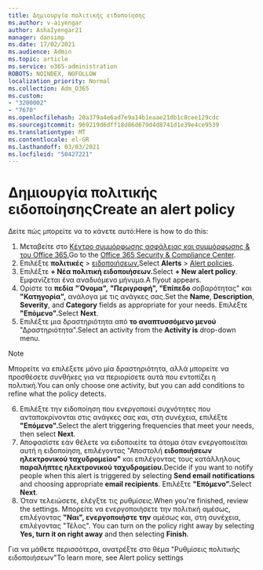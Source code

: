 ```yaml
---
title: Δημιουργία πολιτικής ειδοποίησης
ms.author: v-aiyengar
author: AshaIyengar21
manager: dansimp
ms.date: 17/02/2021
ms.audience: Admin
ms.topic: article
ms.service: o365-administration
ROBOTS: NOINDEX, NOFOLLOW
localization_priority: Normal
ms.collection: Adm_O365
ms.custom:
- "3200002"
- "7670"
ms.openlocfilehash: 20a379a4e6ad7e9a14b1eaae21db1c8cee129cdc
ms.sourcegitcommit: 969219d6dff18d86d679d4d8741d1e39e4ce9539
ms.translationtype: MT
ms.contentlocale: el-GR
ms.lasthandoff: 03/03/2021
ms.locfileid: "50427221"
---
```

# <a name="create-an-alert-policy"></a><span data-ttu-id="ebbe1-102">Δημιουργία πολιτικής ειδοποίησης</span><span class="sxs-lookup"><span data-stu-id="ebbe1-102">Create an alert policy</span></span>

<span data-ttu-id="ebbe1-103">Δείτε πώς μπορείτε να το κάνετε αυτό:</span><span class="sxs-lookup"><span data-stu-id="ebbe1-103">Here is how to do this:</span></span>

1. <span data-ttu-id="ebbe1-104">Μεταβείτε στο [Κέντρο συμμόρφωσης ασφάλειας και συμμόρφωσης & του Office 365.](https://go.microsoft.com/fwlink/p/?linkid=2077143)</span><span class="sxs-lookup"><span data-stu-id="ebbe1-104">Go to the [Office 365 Security & Compliance Center](https://go.microsoft.com/fwlink/p/?linkid=2077143).</span></span>
1. <span data-ttu-id="ebbe1-105">Επιλέξτε **πολιτικές**  >  [ειδοποιήσεων.](https://go.microsoft.com/fwlink/?linkid=2103208)</span><span class="sxs-lookup"><span data-stu-id="ebbe1-105">Select **Alerts** > [Alert policies](https://go.microsoft.com/fwlink/?linkid=2103208).</span></span>
1. <span data-ttu-id="ebbe1-106">Επιλέξτε **+ Νέα πολιτική ειδοποιήσεων.**</span><span class="sxs-lookup"><span data-stu-id="ebbe1-106">Select **+ New alert policy**.</span></span> <span data-ttu-id="ebbe1-107">Εμφανίζεται ένα αναδυόμενο μήνυμα.</span><span class="sxs-lookup"><span data-stu-id="ebbe1-107">A flyout appears.</span></span>
1. <span data-ttu-id="ebbe1-108">Ορίστε τα **πεδία** **"Όνομα",** **"Περιγραφή", "Επίπεδο** σοβαρότητας" και **"Κατηγορία",** ανάλογα με τις ανάγκες σας.</span><span class="sxs-lookup"><span data-stu-id="ebbe1-108">Set the **Name**, **Description**, **Severity**, and **Category** fields as appropriate for your needs.</span></span> <span data-ttu-id="ebbe1-109">Επιλέξτε **"Επόμενο".**</span><span class="sxs-lookup"><span data-stu-id="ebbe1-109">Select **Next**.</span></span>
1. <span data-ttu-id="ebbe1-110">Επιλέξτε μια δραστηριότητα από **το αναπτυσσόμενο μενού** "Δραστηριότητα".</span><span class="sxs-lookup"><span data-stu-id="ebbe1-110">Select an activity from the **Activity is** drop-down menu.</span></span>
> [!NOTE]
>  <span data-ttu-id="ebbe1-111">Μπορείτε να επιλέξετε μόνο μία δραστηριότητα, αλλά μπορείτε να προσθέσετε συνθήκες για να περιορίσετε αυτά που εντοπίζει η πολιτική.</span><span class="sxs-lookup"><span data-stu-id="ebbe1-111">You can only choose one activity, but you can add conditions to refine what the policy detects.</span></span>
6. <span data-ttu-id="ebbe1-112">Επιλέξτε την ειδοποίηση που ενεργοποιεί συχνότητες που ανταποκρίνονται στις ανάγκες σας και, στη συνέχεια, επιλέξτε **"Επόμενο".**</span><span class="sxs-lookup"><span data-stu-id="ebbe1-112">Select the alert triggering frequencies that meet your needs, then select **Next**.</span></span>
7. <span data-ttu-id="ebbe1-113">Αποφασίστε εάν θέλετε να ειδοποιείτε τα άτομα όταν ενεργοποιείται αυτή η ειδοποίηση, επιλέγοντας "Αποστολή **ειδοποιήσεων ηλεκτρονικού ταχυδρομείου"** και επιλέγοντας τους κατάλληλους **παραλήπτες ηλεκτρονικού ταχυδρομείου.**</span><span class="sxs-lookup"><span data-stu-id="ebbe1-113">Decide if you want to notify people when this alert is triggered by selecting **Send email notifications** and choosing appropriate **email recipients**.</span></span> <span data-ttu-id="ebbe1-114">Επιλέξτε **"Επόμενο".**</span><span class="sxs-lookup"><span data-stu-id="ebbe1-114">Select **Next**.</span></span>
8. <span data-ttu-id="ebbe1-115">Όταν τελειώσετε, ελέγξτε τις ρυθμίσεις.</span><span class="sxs-lookup"><span data-stu-id="ebbe1-115">When you're finished, review the settings.</span></span> <span data-ttu-id="ebbe1-116">Μπορείτε να ενεργοποιήσετε την πολιτική αμέσως, επιλέγοντας **"Ναι", ενεργοποιήστε την** αμέσως και, στη συνέχεια, επιλέγοντας "Τέλος". </span><span class="sxs-lookup"><span data-stu-id="ebbe1-116">You can turn on the policy right away by selecting **Yes, turn it on right away** and then selecting **Finish**.</span></span>

<span data-ttu-id="ebbe1-117">Για να μάθετε περισσότερα, ανατρέξτε στο θέμα "Ρυθμίσεις πολιτικής ειδοποιήσεων"</span><span class="sxs-lookup"><span data-stu-id="ebbe1-117">To learn more, see Alert policy settings</span></span>

